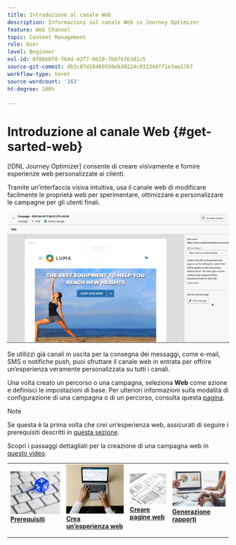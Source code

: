 ```yaml
---
title: Introduzione al canale Web
description: Informazioni sul canale Web in Journey Optimizer
feature: Web Channel
topic: Content Management
role: User
level: Beginner
exl-id: 8f06b8f0-f64d-42f7-9b10-7bb76f63d1c5
source-git-commit: db3c87d10469550eb30224c932344ff1e3ae1767
workflow-type: tm+mt
source-wordcount: '163'
ht-degree: 100%

---
```


# Introduzione al canale Web {#get-sarted-web}

[!DNL Journey Optimizer] consente di creare visivamente e fornire esperienze web personalizzate ai clienti.

Tramite un’interfaccia visiva intuitiva, usa il canale web di modificare facilmente le proprietà web per sperimentare, ottimizzare e personalizzare le campagne per gli utenti finali.

![](../rn/assets/do-not-localize/web-authoring.gif)

Se utilizzi già canali in uscita per la consegna dei messaggi, come e-mail, SMS o notifiche push, puoi sfruttare il canale web in entrata per offrire un’esperienza veramente personalizzata su tutti i canali.

Una volta creato un percorso o una campagna, seleziona **Web** come azione e definisci le impostazioni di base. Per ulteriori informazioni sulla modalità di configurazione di una campagna o di un percorso, consulta questa [pagina](create-web.md#create-web-experience).

>[!NOTE]
>
>Se questa è la prima volta che crei un’esperienza web, assicurati di seguire i prerequisiti descritti in [questa sezione](web-prerequisites.md).

Scopri i passaggi dettagliati per la creazione di una campagna web in [questo video](create-web.md#video).

<table style="table-layout:fixed"><tr style="border: 0;">
<td>
<a href="web-prerequisites.md">
<img alt="Lead" src="../assets/do-not-localize/web-prerequisites.jpg">
</a>
<div><a href="web-prerequisites.md"><strong>Prerequisiti</strong>
</div>
<p>
</td>
<td>
<a href="create-web.md">
<img alt="Non frequente" src="../assets/do-not-localize/web-create.jpg">
</a>
<div>
<a href="create-web.md"><strong>Crea un’esperienza web</strong></a>
</div>
<p></td>
<td>
<a href="web-visual-editor.md">
<img alt="Convalida" src="../assets/do-not-localize/web-design.jpg">
</a>
<div>
<a href="web-visual-editor.md"><strong>Creare pagine web</strong></a>
</div>
<p>
</td>
<td>
<a href="monitor-web-experiences.md">
<img alt="Convalida" src="../assets/do-not-localize/web-reporting.jpg">
</a>
<div>
<a href="monitor-web-experiences.md"><strong>Generazione rapporti</strong></a>
</div>
<p>
</td>
</tr></table>


